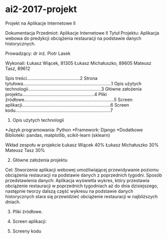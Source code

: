 # ai2-2017-projekt
Projekt na Aplikacje Internetowe II

Dokumentacja
Przedmiot: Aplikacje Internetowe II
Tytuł Projektu: Aplikacja webowa do predykcji obciążenia restauracji na podstawie danych historycznych.


Prowadzący: 
dr inż. Piotr Lasek

Wykonali:
Łukasz Wiącek, 81305
Łukasz Michałuszko, 89605 Mateusz Tasz, 89612


Spis treści…………………..……………....2
Strona tytułowa……………………………………………………….…...1
Opis użytych technologii………………………………………………….3
Główne założenia projektu…...…………………………….……………..4
Pliki źródłowe……………………………………………………………..5
Screen aplikacji………………………………………………………..…..6
Screen kodu……………………………………………………….…….....7







1.	Opis użytych technologii

*Język programowania: Python
*Framework: Django
*Dodatkowe Biblioteki: pandas, matplotlib, scikit-learn (sklearn)

Wkład zespołu w projekcie
Łukasz Wiącek 40%
Łukasz Michałuszko 30%
Mateusz Tasz 30%






2.	Główne założenia projektu

Cel:
Stworzenie aplikacji webowej umożliwiającej przewidywanie poziomu obciążenia restauracji na podstawie danych z poprzednich tygodni.
Sposób przedstawienia danych:
Aplikacja wyświetla wykres, który przestawia obciążenie restauracji w poprzednich tygodniach aż do dnia dzisiejszego, następnie tworzy dalszą część wykresu na podstawie danych historycznych stara się przewidzieć obciążenie restauracji w najbliższych dniach.



3.	Pliki źródłowe.

4.	Screen aplikacji:

5.	 Screeny kodu
